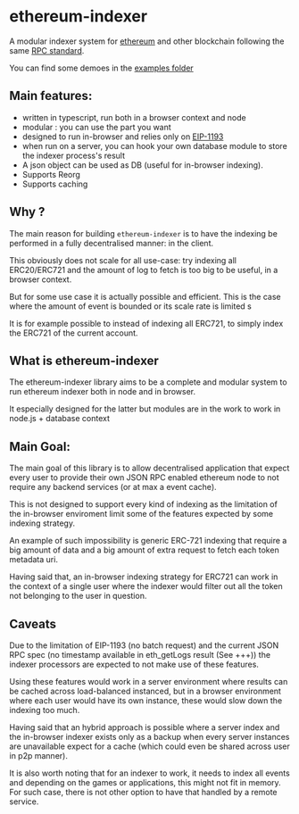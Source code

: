 # ethereum-indexer

A modular indexer system for [ethereum](https://ethereum.org) and other blockchain following the same [RPC standard](https://ethereum.org/en/developers/docs/apis/json-rpc/).

You can find some demoes in the [examples folder](./examples/)

## Main features:

- written in typescript, run both in a browser context and node
- modular : you can use the part you want
- designed to run in-browser and relies only on [EIP-1193](https://eips.ethereum.org/EIPS/eip-1193)
- when run on a server, you can hook your own database module to store the indexer process's result
- A json object can be used as DB (useful for in-browser indexing).
- Supports Reorg
- Supports caching

## Why ?

The main reason for building `ethereum-indexer` is to have the indexing be performed in a fully decentralised manner: in the client.

This obviously does not scale for all use-case: try indexing all ERC20/ERC721 and the amount of log to fetch is too big to be useful, in a browser context.

But for some use case it is actually possible and efficient. This is the case where the amount of event is bounded or its scale rate is limited s

It is for example possible to instead of indexing all ERC721, to simply index the ERC721 of the current account.

## What is ethereum-indexer

The ethereum-indexer library aims to be a complete and modular system to run ethereum indexer both in node and in browser.

It especially designed for the latter but modules are in the work to work in node.js + database context

## Main Goal:

The main goal of this library is to allow decentralised application that expect every user to provide their own JSON RPC enabled ethereum node to not require any backend services (or at max a event cache).

This is not designed to support every kind of indexing as the limitation of the in-browser enviroment limit some of the features expected by some indexing strategy.

An example of such impossibility is generic ERC-721 indexing that require a big amount of data and a big amount of extra request to fetch each token metadata uri.

Having said that, an in-browser indexing strategy for ERC721 can work in the context of a single user where the indexer would filter out all the token not belonging to the user in question.

## Caveats

Due to the limitation of EIP-1193 (no batch request) and the current JSON RPC spec (no timestamp available in eth_getLogs result (See +++)) the indexer processors are expected to not make use of these features.

Using these features would work in a server environment where results can be cached across load-balanced instanced, but in a browser environment where each user would have its own instance, these would slow down the indexing too much.

Having said that an hybrid approach is possible where a server index and the in-browser indexer exists only as a backup when every server instances are unavailable expect for a cache (which could even be shared across user in p2p manner).

It is also worth noting that for an indexer to work, it needs to index all events and depending on the games or applications, this might not fit in memory. For such case, there is not other option to have that handled by a remote service.
